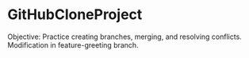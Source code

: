 # GitHubCloneProject
Objective: Practice creating branches, merging, and resolving conflicts.
Modification in feature-greeting branch.
